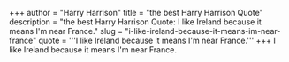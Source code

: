 +++
author = "Harry Harrison"
title = "the best Harry Harrison Quote"
description = "the best Harry Harrison Quote: I like Ireland because it means I'm near France."
slug = "i-like-ireland-because-it-means-im-near-france"
quote = '''I like Ireland because it means I'm near France.'''
+++
I like Ireland because it means I'm near France.
